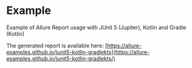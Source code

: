 # Example

Example of Allure Report usage with JUnit 5 (Jupiter), Kotlin and Gradle (Kotlin)

The generated report is available here: [https://allure-examples.github.io/junit5-kotlin-gradlekts](https://allure-examples.github.io/junit5-kotlin-gradlekts/)
